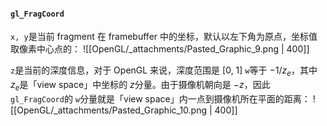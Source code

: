 #### `gl_FragCoord`
`x, y`是当前 fragment 在 framebuffer 中的坐标，默认以左下角为原点，坐标值取像素中心点的：
![[OpenGL/_attachments/Pasted_Graphic_9.png | 400]]

`z`是当前的深度信息，对于 OpenGL 来说，深度范围是 $[0,\ 1]$
`w`等于 $-1/z_e$，其中 $z_e$是「view space」中坐标的 $z$分量。由于摄像机朝向是 $-z$，因此 `gl_FragCoord`的 `w`分量就是「view space」内一点到摄像机所在平面的距离：
![[OpenGL/_attachments/Pasted_Graphic_10.png | 400]] 